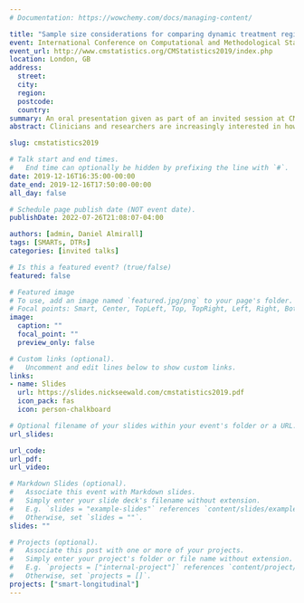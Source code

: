 ```yaml
---
# Documentation: https://wowchemy.com/docs/managing-content/

title: "Sample size considerations for comparing dynamic treatment regimes in a SMART with a longitudinal outcome"
event: International Conference on Computational and Methodological Statistics 2019
event_url: http://www.cmstatistics.org/CMStatistics2019/index.php
location: London, GB
address:
  street:
  city:
  region:
  postcode:
  country:
summary: An oral presentation given as part of an invited session at CMStatistics 2019 on recent advances in methods for dynamic treatment regimes.
abstract: Clinicians and researchers are increasingly interested in how best to individualize interventions. A dynamic treatment regime (DTR) is a sequence of pre-specified decision rules which guide the delivery of a course of treatments that is tailored to the changing needs of the individual. The sequential multiple-assignment randomized trial (SMART) is a research tool that can be used to inform the construction of effective DTRs. We introduce sample size formulae for SMARTs in which the primary aim is to compare two embedded DTRs using a continuous longitudinal outcome collected at three timepoints throughout the study. The method is based on a longitudinal analysis that accounts for unique features of a SMART, including modeling constraints and the over/under-representation of different sequences of treatment among participants. We also discuss extensions to a general number of timepoints. We illustrate the method using ENGAGE, a SMART aimed at developing a DTR for re-engaging patients with alcohol and/or cocaine use disorders who have dropped out of treatment.

slug: cmstatistics2019

# Talk start and end times.
#   End time can optionally be hidden by prefixing the line with `#`.
date: 2019-12-16T16:35:00-00:00
date_end: 2019-12-16T17:50:00-00:00
all_day: false

# Schedule page publish date (NOT event date).
publishDate: 2022-07-26T21:08:07-04:00

authors: [admin, Daniel Almirall]
tags: [SMARTs, DTRs]
categories: [invited talks]

# Is this a featured event? (true/false)
featured: false

# Featured image
# To use, add an image named `featured.jpg/png` to your page's folder. 
# Focal points: Smart, Center, TopLeft, Top, TopRight, Left, Right, BottomLeft, Bottom, BottomRight.
image:
  caption: ""
  focal_point: ""
  preview_only: false

# Custom links (optional).
#   Uncomment and edit lines below to show custom links.
links:
- name: Slides
  url: https://slides.nickseewald.com/cmstatistics2019.pdf
  icon_pack: fas
  icon: person-chalkboard

# Optional filename of your slides within your event's folder or a URL.
url_slides:

url_code:
url_pdf:
url_video:

# Markdown Slides (optional).
#   Associate this event with Markdown slides.
#   Simply enter your slide deck's filename without extension.
#   E.g. `slides = "example-slides"` references `content/slides/example-slides.md`.
#   Otherwise, set `slides = ""`.
slides: ""

# Projects (optional).
#   Associate this post with one or more of your projects.
#   Simply enter your project's folder or file name without extension.
#   E.g. `projects = ["internal-project"]` references `content/project/deep-learning/index.md`.
#   Otherwise, set `projects = []`.
projects: ["smart-longitudinal"]
---
```

